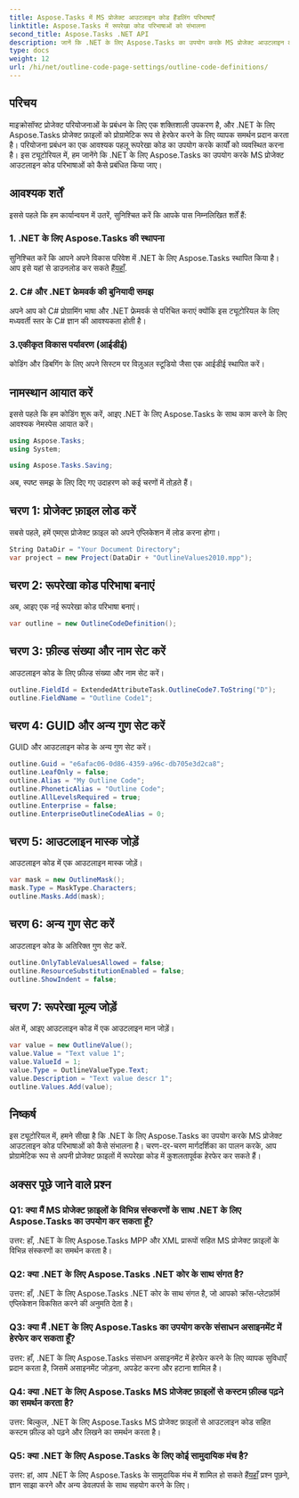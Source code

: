 ```yaml
---
title: Aspose.Tasks में MS प्रोजेक्ट आउटलाइन कोड हैंडलिंग परिभाषाएँ
linktitle: Aspose.Tasks में रूपरेखा कोड परिभाषाओं को संभालना
second_title: Aspose.Tasks .NET API
description: जानें कि .NET के लिए Aspose.Tasks का उपयोग करके MS प्रोजेक्ट आउटलाइन कोड परिभाषाओं को कैसे संभालना है, जो आपके प्रोजेक्ट प्रबंधन अनुप्रयोगों को सशक्त बनाता है।
type: docs
weight: 12
url: /hi/net/outline-code-page-settings/outline-code-definitions/
---
```

## परिचय
माइक्रोसॉफ्ट प्रोजेक्ट परियोजनाओं के प्रबंधन के लिए एक शक्तिशाली उपकरण है, और .NET के लिए Aspose.Tasks प्रोजेक्ट फ़ाइलों को प्रोग्रामेटिक रूप से हेरफेर करने के लिए व्यापक समर्थन प्रदान करता है। परियोजना प्रबंधन का एक आवश्यक पहलू रूपरेखा कोड का उपयोग करके कार्यों को व्यवस्थित करना है। इस ट्यूटोरियल में, हम जानेंगे कि .NET के लिए Aspose.Tasks का उपयोग करके MS प्रोजेक्ट आउटलाइन कोड परिभाषाओं को कैसे प्रबंधित किया जाए।
## आवश्यक शर्तें
इससे पहले कि हम कार्यान्वयन में उतरें, सुनिश्चित करें कि आपके पास निम्नलिखित शर्तें हैं:
### 1. .NET के लिए Aspose.Tasks की स्थापना
 सुनिश्चित करें कि आपने अपने विकास परिवेश में .NET के लिए Aspose.Tasks स्थापित किया है। आप इसे यहां से डाउनलोड कर सकते हैं[यहाँ](https://releases.aspose.com/tasks/net/).
### 2. C# और .NET फ्रेमवर्क की बुनियादी समझ
अपने आप को C# प्रोग्रामिंग भाषा और .NET फ्रेमवर्क से परिचित कराएं क्योंकि इस ट्यूटोरियल के लिए मध्यवर्ती स्तर के C# ज्ञान की आवश्यकता होती है।
### 3.एकीकृत विकास पर्यावरण (आईडीई)
कोडिंग और डिबगिंग के लिए अपने सिस्टम पर विज़ुअल स्टूडियो जैसा एक आईडीई स्थापित करें।
## नामस्थान आयात करें
इससे पहले कि हम कोडिंग शुरू करें, आइए .NET के लिए Aspose.Tasks के साथ काम करने के लिए आवश्यक नेमस्पेस आयात करें।
```csharp
using Aspose.Tasks;
using System;

using Aspose.Tasks.Saving;
```
अब, स्पष्ट समझ के लिए दिए गए उदाहरण को कई चरणों में तोड़ते हैं।
## चरण 1: प्रोजेक्ट फ़ाइल लोड करें
सबसे पहले, हमें एमएस प्रोजेक्ट फ़ाइल को अपने एप्लिकेशन में लोड करना होगा।
```csharp
String DataDir = "Your Document Directory";
var project = new Project(DataDir + "OutlineValues2010.mpp");
```
## चरण 2: रूपरेखा कोड परिभाषा बनाएं
अब, आइए एक नई रूपरेखा कोड परिभाषा बनाएं।
```csharp
var outline = new OutlineCodeDefinition();
```
## चरण 3: फ़ील्ड संख्या और नाम सेट करें
आउटलाइन कोड के लिए फ़ील्ड संख्या और नाम सेट करें।
```csharp
outline.FieldId = ExtendedAttributeTask.OutlineCode7.ToString("D");
outline.FieldName = "Outline Code1";
```
## चरण 4: GUID और अन्य गुण सेट करें
GUID और आउटलाइन कोड के अन्य गुण सेट करें।
```csharp
outline.Guid = "e6afac06-0d86-4359-a96c-db705e3d2ca8";
outline.LeafOnly = false;
outline.Alias = "My Outline Code";
outline.PhoneticAlias = "Outline Code";
outline.AllLevelsRequired = true;
outline.Enterprise = false;
outline.EnterpriseOutlineCodeAlias = 0;
```
## चरण 5: आउटलाइन मास्क जोड़ें
आउटलाइन कोड में एक आउटलाइन मास्क जोड़ें।
```csharp
var mask = new OutlineMask();
mask.Type = MaskType.Characters;
outline.Masks.Add(mask);
```
## चरण 6: अन्य गुण सेट करें
आउटलाइन कोड के अतिरिक्त गुण सेट करें.
```csharp
outline.OnlyTableValuesAllowed = false;
outline.ResourceSubstitutionEnabled = false;
outline.ShowIndent = false;
```
## चरण 7: रूपरेखा मूल्य जोड़ें
अंत में, आइए आउटलाइन कोड में एक आउटलाइन मान जोड़ें।
```csharp
var value = new OutlineValue();
value.Value = "Text value 1";
value.ValueId = 1;
value.Type = OutlineValueType.Text;
value.Description = "Text value descr 1";
outline.Values.Add(value);
```
## निष्कर्ष
इस ट्यूटोरियल में, हमने सीखा है कि .NET के लिए Aspose.Tasks का उपयोग करके MS प्रोजेक्ट आउटलाइन कोड परिभाषाओं को कैसे संभालना है। चरण-दर-चरण मार्गदर्शिका का पालन करके, आप प्रोग्रामेटिक रूप से अपनी प्रोजेक्ट फ़ाइलों में रूपरेखा कोड में कुशलतापूर्वक हेरफेर कर सकते हैं।
## अक्सर पूछे जाने वाले प्रश्न
### Q1: क्या मैं MS प्रोजेक्ट फ़ाइलों के विभिन्न संस्करणों के साथ .NET के लिए Aspose.Tasks का उपयोग कर सकता हूँ?
उत्तर: हाँ, .NET के लिए Aspose.Tasks MPP और XML प्रारूपों सहित MS प्रोजेक्ट फ़ाइलों के विभिन्न संस्करणों का समर्थन करता है।
### Q2: क्या .NET के लिए Aspose.Tasks .NET कोर के साथ संगत है?
उत्तर: हाँ, .NET के लिए Aspose.Tasks .NET कोर के साथ संगत है, जो आपको क्रॉस-प्लेटफ़ॉर्म एप्लिकेशन विकसित करने की अनुमति देता है।
### Q3: क्या मैं .NET के लिए Aspose.Tasks का उपयोग करके संसाधन असाइनमेंट में हेरफेर कर सकता हूँ?
उत्तर: हाँ, .NET के लिए Aspose.Tasks संसाधन असाइनमेंट में हेरफेर करने के लिए व्यापक सुविधाएँ प्रदान करता है, जिसमें असाइनमेंट जोड़ना, अपडेट करना और हटाना शामिल है।
### Q4: क्या .NET के लिए Aspose.Tasks MS प्रोजेक्ट फ़ाइलों से कस्टम फ़ील्ड पढ़ने का समर्थन करता है?
उत्तर: बिल्कुल, .NET के लिए Aspose.Tasks MS प्रोजेक्ट फ़ाइलों से आउटलाइन कोड सहित कस्टम फ़ील्ड को पढ़ने और लिखने का समर्थन करता है।
### Q5: क्या .NET के लिए Aspose.Tasks के लिए कोई सामुदायिक मंच है?
 उत्तर: हां, आप .NET के लिए Aspose.Tasks के सामुदायिक मंच में शामिल हो सकते हैं[यहाँ](https://forum.aspose.com/c/tasks/15) प्रश्न पूछने, ज्ञान साझा करने और अन्य डेवलपर्स के साथ सहयोग करने के लिए।